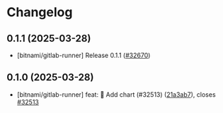# Changelog

## 0.1.1 (2025-03-28)

* [bitnami/gitlab-runner] Release 0.1.1 ([#32670](https://github.com/bitnami/charts/pull/32670))

## 0.1.0 (2025-03-28)

* [bitnami/gitlab-runner] feat: :tada: Add chart (#32513) ([21a3ab7](https://github.com/bitnami/charts/commit/21a3ab7fee7556e49d96bef57c0880d2d2d068ed)), closes [#32513](https://github.com/bitnami/charts/issues/32513)
